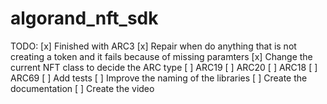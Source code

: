 # algorand_nft_sdk

TODO:
[x] Finished with ARC3
[x] Repair when do anything that is not creating a token and it fails because
 of missing paramters
[x] Change the current NFT class to decide the ARC type
[ ] ARC19
[ ] ARC20
[ ] ARC18
[ ] ARC69
[ ] Add tests
[ ] Improve the naming of the libraries
[ ] Create the documentation
[ ] Create the video
